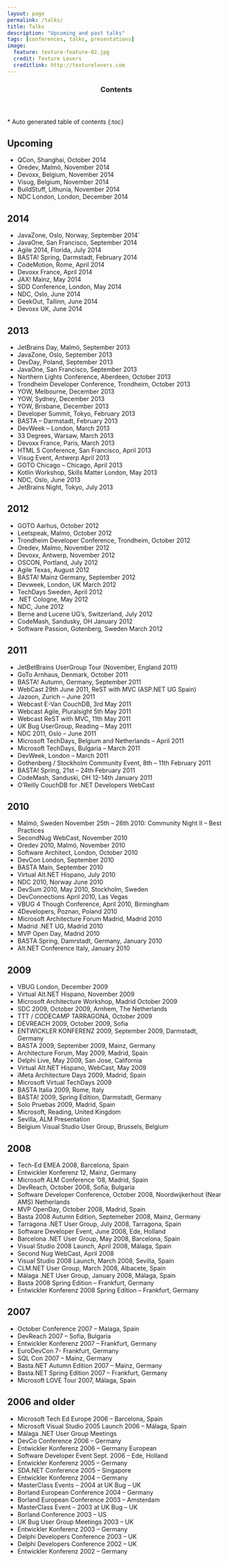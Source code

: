 ```yaml
---
layout: page
permalink: /talks/
title: Talks
description: "Upcoming and past talks"
tags: [conferences, talks, presentations]
image:
  feature: texture-feature-02.jpg
  credit: Texture Lovers
  creditlink: http://texturelovers.com
---
```


<section id="table-of-contents" class="toc">
  <header>
    <h3 >Contents</h3>
  </header>
<div id="drawer" markdown="1">
*  Auto generated table of contents
{:toc}
</div>
</section><!-- /#table-of-contents -->

## Upcoming

* QCon, Shanghai, October 2014
* Oredev, Malmö, November 2014
* Devoxx, Belgium, November 2014
* Visug, Belgium, November 2014
* BuildStuff, Lithunia, November 2014
* NDC London, London, December 2014

## 2014

* JavaZone, Oslo, Norway, September 2014`
* JavaOne, San Francisco, September 2014
* Agile 2014, Florida, July 2014
* BASTA! Spring, Darmstadt, February 2014
* CodeMotion, Rome, April 2014
* Devoxx France, April 2014
* JAX! Mainz, May 2014
* SDD Conference, London, May 2014
* NDC, Oslo, June 2014
* GeekOut, Tallinn, June 2014
* Devoxx UK, June 2014

## 2013

* JetBrains Day, Malmö, September 2013
* JavaZone, Oslo, September 2013
* DevDay, Poland, September 2013
* JavaOne, San Francisco, September 2013
* Northern Lights Conference, Aberdeen, October 2013
* Trondheim Developer Conference, Trondheim, October 2013
* YOW, Melbourne, December 2013
* YOW, Sydney, December 2013
* YOW, Brisbane, December 2013
* Developer Summit, Tokyo, February 2013
* BASTA – Darmstadt, February 2013
* DevWeek – London, March 2013
* 33 Degrees, Warsaw, March 2013
* Devoxx France, Paris, March 2013
* HTML 5 Conference, San Francisco, April 2013
* Visug Event, Antwerp April 2013
* GOTO Chicago – Chicago, April 2013
* Kotlin Workshop, Skills Matter London, May 2013
* NDC, Oslo, June 2013
* JetBrains Night, Tokyo, July 2013

## 2012

* GOTO Aarhus, October 2012
* Leetspeak, Malmo, October 2012
* Trondheim Developer Conference, Trondheim, October 2012
* Oredev, Malmo, November 2012
* Devoxx, Antwerp, November 2012
* OSCON, Portland, July 2012
* Agile Texas, August 2012
* BASTA! Mainz Germany, September 2012
* Devweek, London, UK March 2012
* TechDays Sweden, April 2012
* .NET Cologne, May 2012
* NDC, June 2012
* Berne and Lucene UG’s, Switzerland, July 2012
* CodeMash, Sandusky, OH January 2012
* Software Passion, Gotenberg, Sweden March 2012

## 2011

* JetBetBrains UserGroup Tour (November, England 2011)
* GoTo Arnhaus, Denmark, October 2011
* BASTA! Autumn, Germany, September 2011
* WebCast 29th June 2011, ReST with MVC (ASP.NET UG Spain)
* Jazoon, Zurich – June 2011
* Webcast E-Van CouchDB, 3rd May 2011
* Webcast Agile, Pluralsight 5th May 2011
* Webcast ReST with MVC, 11th May 2011
* UK Bug UserGroup, Reading – May 2011
* NDC 2011, Oslo – June 2011
* Microsoft TechDays, Belgium and Netherlands – April 2011
* Microsoft TechDays, Bulgaria – March 2011
* DevWeek, London – March 2011
* Gothenberg / Stockholm Community Event, 8th – 11th February 2011
* BASTA! Spring, 21st – 24th February 2011
* CodeMash, Sanduski, OH 12-14th January 2011
* O’Reilly CouchDB for .NET Developers WebCast

## 2010

* Malmö, Sweden November 25th – 26th 2010: Community Night II – Best Practices
* SecondNug WebCast, November 2010
* Oredev 2010, Malmö, November 2010
* Software Architect, London, October 2010
* DevCon London, September 2010
* BASTA Main, September 2010
* Virtual Alt.NET Hispano, July 2010
* NDC 2010, Norway June 2010
* DevSum 2010, May 2010, Stockholm, Sweden
* DevConnections April 2010, Las Vegas
* VBUG 4 Though Conference, April 2010, Birmingham
* 4Developers, Poznan, Poland 2010
* Microsoft Architecture Forum Madrid, Madrid 2010
* Madrid .NET UG, Madrid 2010
* MVP Open Day, Madrid 2010
* BASTA Spring, Damrstadt, Germany, January 2010
* Alt.NET Conference Italy, January 2010

## 2009

* VBUG London, December 2009
* Virtual Alt.NET Hispano, November 2009
* Microsoft Architecture Workshop, Madrid October 2009
* SDC 2009, October 2009, Arnhem, The Netherlands
* TTT / CODECAMP TARRAGONA, October 2009
* DEVREACH 2009, October 2009, Sofia
* ENTWICKLER KONFERENZ 2009, September 2009, Darmstadt, Germany
* BASTA 2009, September 2009, Mainz, Germany
* Architecture Forum, May 2009, Madrid, Spain
* Delphi Live, May 2009, San Jose, California
* Virtual Alt.NET Hispano, WebCast, May 2009
* iMeta Architecture Days 2009, Madrid, Spain
* Microsoft Virtual TechDays 2009
* BASTA Italia 2009, Rome, Italy
* BASTA! 2009, Spring Edition,  Darmstadt, Germany
* Solo Pruebas 2009, Madrid, Spain
* Microsoft, Reading, United Kingdom
* Sevilla, ALM Presentation
* Belgium Visual Studio User Group, Brussels, Belgium

## 2008

* Tech-Ed EMEA 2008, Barcelona, Spain
* Entwickler Konferenz 12, Mainz, Germany
* Microsoft ALM Conference ’08, Madrid, Spain
* DevReach, October 2008, Sofia, Bulgaria
* Software Developer Conference, October 2008, Noordwijkerhout (Near AMS) Netherlands
* MVP OpenDay, October 2008, Madrid, Spain
* Basta 2008 Autumn Edition, Septemeber 2008, Mainz, Germany
* Tarragona .NET User Group, July 2008, Tarragona, Spain
* Software Developer Event, June 2008, Ede, Holland
* Barcelona .NET User Group, May 2008, Barcelona, Spain
* Visual Studio 2008 Launch, April 2008, Málaga, Spain
* Second Nug WebCast, April 2008
* Visual Studio 2008 Launch, March 2008, Sevilla, Spain
* CLM.NET User Group, March 2008, Albacete, Spain
* Málaga .NET User Group, January 2008, Málaga, Spain
* Basta 2008 Spring Edition – Frankfurt, Germany
* Entwickler Konferenz 2008 Spring Edition – Frankfurt, Germany

## 2007

* October Conference 2007 – Malaga, Spain
* DevReach 2007 – Sofia, Bulgaria
* Entwickler Konferenz 2007 – Frankfurt, Germany
* EuroDevCon 7- Frankfurt, Germany
* SQL Con 2007 – Mainz, Germany
* Basta.NET Autumn Edition 2007 – Mainz, Germany
* Basta.NET Spring Edition 2007 – Frankfurt, Germany
* Microsoft LOVE Tour 2007, Málaga, Spain

## 2006 and older

* Microsoft Tech Ed Europe 2006 – Barcelona, Spain
* Microsoft Visual Studio 2005 Launch 2006 – Málaga, Spain
* Málaga .NET User Group Meetings
* DevCo Conference 2006 – Germany
* Entwickler Konferenz 2006 – Germany European
* Software Developer Event Sept. 2006 – Ede, Holland
* Entwickler Konferenz 2005 – Germany
* SDA.NET Conference 2005 – Singapore
* Entwickler Konferenz 2004 – Germany
* MasterClass Events – 2004 at UK Bug – UK
* Borland European Conference 2004 – Germany
* Borland European Conference 2003 – Amsterdam
* MasterClass Event – 2003 at UK Bug – UK
* Borland Conference 2003 – US
* UK Bug User Group Meetings 2003 – UK
* Entwickler Konferenz 2003 – Germany
* Delphi Developers Conference 2003 – UK
* Delphi Developers Conference 2002 – UK
* Entwickler Konferenz 2002 – Germany


